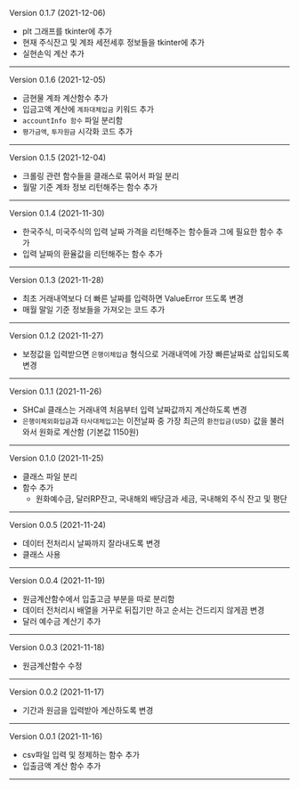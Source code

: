 Version 0.1.7 (2021-12-06)

- plt 그래프를 tkinter에 추가
- 현재 주식잔고 및 계좌 세전세후 정보들을 tkinter에 추가
- 실현손익 계산 추가

---

Version 0.1.6 (2021-12-05)

- 금현물 계좌 계산함수 추가
- 입금고액 계산에 `계좌대체입금` 키워드 추가
- `accountInfo 함수` 파일 분리함
- `평가금액`, `투자원금` 시각화 코드 추가

---

Version 0.1.5 (2021-12-04)

- 크롤링 관련 함수들을 클래스로 묶어서 파일 분리
- 월말 기준 계좌 정보 리턴해주는 함수 추가

---

Version 0.1.4 (2021-11-30)

- 한국주식, 미국주식의 입력 날짜 가격을 리턴해주는 함수들과 그에 필요한 함수 추가
- 입력 날짜의 환율값을 리턴해주는 함수 추가

---

Version 0.1.3 (2021-11-28)

- 최초 거래내역보다 더 빠른 날짜를 입력하면 ValueError 뜨도록 변경
- 매월 말일 기준 정보들을 가져오는 코드 추가

---


Version 0.1.2 (2021-11-27)

- 보정값을 입력받으면 `은행이체입금` 형식으로 거래내역에 가장 빠른날짜로 삽입되도록 변경

---

Version 0.1.1 (2021-11-26)

- SHCal 클래스는 거래내역 처음부터 입력 날짜값까지 계산하도록 변경
- `은행이체외화입금`과 `타사대체입고`는 이전날짜 중 가장 최근의 `환전입금(USD)` 값을 불러와서 원화로 계산함 (기본값 1150원)

---

Version 0.1.0 (2021-11-25)

- 클래스 파일 분리
- 함수 추가
    - 원화예수금, 달러RP잔고, 국내해외 배당금과 세금, 국내해외 주식 잔고 및 평단

---

Version 0.0.5 (2021-11-24)

- 데이터 전처리시 날짜까지 잘라내도록 변경
- 클래스 사용

---

Version 0.0.4 (2021-11-19)

- 원금계산함수에서 입출고금 부분을 따로 분리함
- 데이터 전처리시 배열을 거꾸로 뒤집기만 하고 순서는 건드리지 않게끔 변경
- 달러 예수금 계산기 추가

---

Version 0.0.3 (2021-11-18)

- 원금계산함수 수정

---

Version 0.0.2 (2021-11-17)

- 기간과 원금을 입력받아 계산하도록 변경

---

Version 0.0.1 (2021-11-16)

- csv파일 입력 및 정제하는 함수 추가
- 입출금액 계산 함수 추가

---